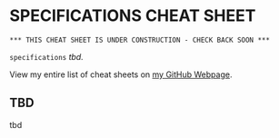 # SPECIFICATIONS CHEAT SHEET

```
*** THIS CHEAT SHEET IS UNDER CONSTRUCTION - CHECK BACK SOON ***
```

`specifications` _tbd._

View my entire list of cheat sheets on
[my GitHub Webpage](https://jeffdecola.github.io/my-cheat-sheets/).

## TBD

tbd
